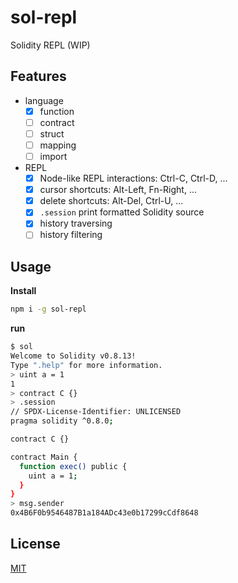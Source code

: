 # sol-repl

Solidity REPL (WIP)

## Features

* language
  * [x] function
  * [ ] contract
  * [ ] struct
  * [ ] mapping
  * [ ] import
* REPL
  * [x] Node-like REPL interactions: Ctrl-C, Ctrl-D, ...
  * [x] cursor shortcuts: Alt-Left, Fn-Right, ...
  * [x] delete shortcuts: Alt-Del, Ctrl-U, ...
  * [x] `.session` print formatted Solidity source
  * [x] history traversing
  * [ ] history filtering

## Usage

**Install**

```sh
npm i -g sol-repl
```

**run**

```sh
$ sol
Welcome to Solidity v0.8.13!
Type ".help" for more information.
> uint a = 1
1
> contract C {}
> .session
// SPDX-License-Identifier: UNLICENSED
pragma solidity ^0.8.0;

contract C {}

contract Main {
  function exec() public {
    uint a = 1;
  }
}
> msg.sender
0x4B6F0b9546487B1a184ADc43e0b17299cCdf8648
```

## License

[MIT](./LICENSE)
